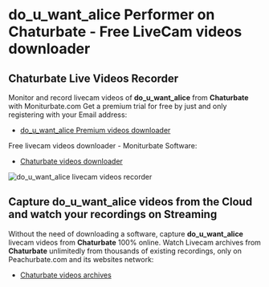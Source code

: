 # do_u_want_alice Performer on Chaturbate - Free LiveCam videos downloader

## Chaturbate Live Videos Recorder

Monitor and record livecam videos of **do_u_want_alice** from **Chaturbate** with Moniturbate.com
Get a premium trial for free by just and only registering with your Email address:
* [do_u_want_alice Premium videos downloader](https://moniturbate.com/request-demo-licence-key.html)

Free livecam videos downloader - Moniturbate Software:
* [Chaturbate videos downloader](https://moniturbate.com/moniturbate-download-software.html)

![do_u_want_alice livecam videos recorder](https://peachurnet.com/templates/moniturbate-software.png)


## Capture do_u_want_alice videos from the Cloud and watch your recordings on Streaming

Without the need of downloading a software, capture **do_u_want_alice** livecam videos from **Chaturbate** 100% online.
Watch Livecam archives from **Chaturbate** unlimitedly from thousands of existing recordings, only on Peachurbate.com and its websites network:
* [Chaturbate videos archives](https://peachurnet.com/)